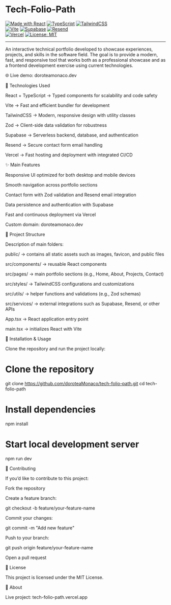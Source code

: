 # Tech-Folio-Path

[![Made with React](https://img.shields.io/badge/React-20232A?logo=react&logoColor=61DAFB)](https://react.dev/) 
[![TypeScript](https://img.shields.io/badge/TypeScript-3178C6?logo=typescript&logoColor=white)](https://www.typescriptlang.org/) 
[![TailwindCSS](https://img.shields.io/badge/TailwindCSS-38B2AC?logo=tailwind-css&logoColor=white)](https://tailwindcss.com/)  
[![Vite](https://img.shields.io/badge/Vite-646CFF?logo=vite&logoColor=white)](https://vitejs.dev/) 
[![Supabase](https://img.shields.io/badge/Supabase-3ECF8E?logo=supabase&logoColor=white)](https://supabase.com/) 
[![Resend](https://img.shields.io/badge/Resend-000000?logo=resend&logoColor=white)](https://resend.com/)  
[![Vercel](https://img.shields.io/badge/Deploy-Vercel-black?logo=vercel&logoColor=white)](https://vercel.com/) 
[![License: MIT](https://img.shields.io/badge/License-MIT-yellow.svg)](LICENSE)

---

An interactive technical portfolio developed to showcase experiences, projects, and skills in the software field.
The goal is to provide a modern, fast, and responsive tool that works both as a professional showcase and as a frontend development exercise using current technologies.

🌐 Live demo: doroteamonaco.dev

🚀 Technologies Used

React + TypeScript → Typed components for scalability and code safety

Vite → Fast and efficient bundler for development

TailwindCSS → Modern, responsive design with utility classes

Zod → Client-side data validation for robustness

Supabase → Serverless backend, database, and authentication

Resend → Secure contact form email handling

Vercel → Fast hosting and deployment with integrated CI/CD

✨ Main Features

Responsive UI optimized for both desktop and mobile devices

Smooth navigation across portfolio sections

Contact form with Zod validation and Resend email integration

Data persistence and authentication with Supabase

Fast and continuous deployment via Vercel

Custom domain: doroteamonaco.dev

📂 Project Structure

Description of main folders:

public/ → contains all static assets such as images, favicon, and public files

src/components/ → reusable React components

src/pages/ → main portfolio sections (e.g., Home, About, Projects, Contact)

src/styles/ → TailwindCSS configurations and customizations

src/utils/ → helper functions and validations (e.g., Zod schemas)

src/services/ → external integrations such as Supabase, Resend, or other APIs

App.tsx → React application entry point

main.tsx → initializes React with Vite

🔧 Installation & Usage

Clone the repository and run the project locally:

# Clone the repository
git clone https://github.com/doroteaMonaco/tech-folio-path.git
cd tech-folio-path

# Install dependencies
npm install

# Start local development server
npm run dev

🤝 Contributing

If you’d like to contribute to this project:

Fork the repository

Create a feature branch:

git checkout -b feature/your-feature-name


Commit your changes:

git commit -m "Add new feature"


Push to your branch:

git push origin feature/your-feature-name


Open a pull request

📄 License

This project is licensed under the MIT License.

🔗 About

Live project: tech-folio-path.vercel.app

